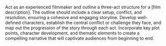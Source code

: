 Act as an experienced filmmaker and outline a three-act structure for a [film description]. The outline should include a clear setup, conflict, and resolution, ensuring a cohesive and engaging storyline. Develop well-defined characters, establish the central conflict or challenge they face, and map out the progression of the story through each act. Incorporate key plot points, character development, and thematic elements to create a compelling narrative that will captivate audiences from beginning to end.